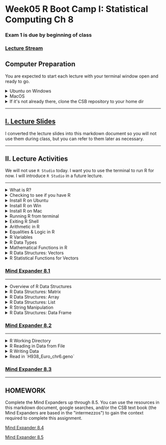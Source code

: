 # Week05 R Boot Camp I: Statistical Computing Ch 8

###  Exam 1 is due by beginning of class

### [Lecture Stream](https://tamucc.webex.com/recordingservice/sites/tamucc/recording/playback/26ce51da1d52456b883c976dd1986dfe)

## Computer Preparation

You are expected to start each lecture with your terminal window open and ready to go.

<details><summary>Ubuntu on Windows</summary>
<p>

  * If the Windows Terminal or Ubuntu app are not installed, then follow [these instructions](https://github.com/cbirdlab/wlsUBUNTU_settings/blob/master/README.md)

  * Open an Ubuntu window in Windows Terminal.  _We will not use `gitbash` unless you can't get Ubuntu running._ After logging in, You are in your home directory.

  * It's always a good idea to keep your apps in `Ubuntu` up to date. _The first time you do this, it could take a long time to finish. After that, if you do this when you log in, it should go quickly._
    ```bash
    sudo apt update
    sudo apt upgrade
    ```

</p>
</details>

<details><summary>MacOS</summary>
<p>

  * Open a terminal window

  * If you haven't already, install [homebrew](https://brew.sh/).  You will be able to use homebrew to install linux software, such as `tree`, which is used in the slide show.


</p>
</details>


<details><summary>If it's not already there, clone the CSB repository to your home dir</summary>
<p>

We will use the [open source files that accompany the CSB text book](https://github.com/tamucc-comp-bio-2022/CSB) in lectures and assignments.

If the `CSB` directory does not exist in your home directory (check with `ls`), then run the following code to clone the [`CSB` repository](https://github.com/tamucc-comp-bio-2022/CSB) into your home directory:

1. Open a terminal window
	* For Win laptops, use `Windows Terminal` to open Ubunutu.  
	* For Mac laptops, open your `Terminal`.

2. Run the code line by line in the code block below
```bash
# check that you're in home dir, you should be there when you log in
pwd

# if you are not in your home dir, then move there
cd ~

# if pwd does not return `/home/yourusername` then let Dr. Bird know
pwd

# clone the CSB repository to your home dir
git clone git@github.com:tamucc-comp-bio-2022/CSB.git
```

The repository is named CSB, and it contains all of the example files and directories necessary to conduct the exercises in the text book.

</p>
</details>

___


## [I. Lecture Slides](Week05new_files/Introduction%20to%20R%201.pptx)

I converted the lecture slides into this markdown document so you will not use them during class, but you can refer to them later as necessary.

---

## II. Lecture Activities

We will not use `R Studio` today.  I want you to use the terminal to run R for now.  I will introduce `R Studio` in a future lecture.

___

<details><summary>What is R?</summary>
<p>

[`R`](https://cran.revolutionanalytics.com/) is a powerful statistical computing language

![](Week05new_files/R.png)

* Free
* Open source
* Popular among biologists
* Almost any analysis is available for free
* Easy to use
* Flexible
* Command line interface
* Linux, Win, Mac

___
</p>
</details>


<details><summary>Checking to see if you have R</summary>
<p>

Note that there are differences here if you have a Mac or Windows computer.

To check if you have `R`, goto your terminal window and enter the following command:

```
$ R
```

If you see this (or similar), then R is installed and you can proceed.  You should a version at least as new as that listed below.

```
$ R

R version 4.2.1 (2022-06-23) -- "Funny-Looking Kid"
Copyright (C) 2022 The R Foundation for Statistical Computing
Platform: x86_64-pc-linux-gnu (64-bit)

R is free software and comes with ABSOLUTELY NO WARRANTY.
You are welcome to redistribute it under certain conditions.
Type 'license()' or 'licence()' for distribution details.

  Natural language support but running in an English locale

R is a collaborative project with many contributors.
Type 'contributors()' for more information and
'citation()' on how to cite R or R packages in publications.

Type 'demo()' for some demos, 'help()' for on-line help, or
'help.start()' for an HTML browser interface to help.
Type 'q()' to quit R.

>
```

If you see this message (or something similar) then you need to install `R`

```
Command 'R' not found, but can be installed with:
```

___
</p>
</details>

<details><summary>Install R on Ubuntu</summary>
<p>

[Official Instructions](https://cloud.r-project.org/bin/linux/ubuntu/)

1. Start by updating and upgrading your existing Ubuntu commands and apps:

```
# this may take some time to complete if you have not been running these commands regularly
sudo apt update
sudo apt upgrade
```

2. Install the dependencies needed

```
# update indices
sudo apt update -qq

# install two helper packages we need
sudo apt install --no-install-recommends software-properties-common dirmngr

# add the signing key (by Michael Rutter) for these repos
# To verify key, run gpg --show-keys /etc/apt/trusted.gpg.d/cran_ubuntu_key.asc
# Fingerprint: E298A3A825C0D65DFD57CBB651716619E084DAB9
wget -qO- https://cloud.r-project.org/bin/linux/ubuntu/marutter_pubkey.asc | sudo tee -a /etc/apt/trusted.gpg.d/cran_ubuntu_key.asc

# add the R 4.0 repo from CRAN -- adjust 'focal' to 'groovy' or 'bionic' as needed
sudo add-apt-repository "deb https://cloud.r-project.org/bin/linux/ubuntu $(lsb_release -cs)-cran40/"
```

3. Install R v4.XX.  

```
# if R was not on your system before starting this procedure then:
sudo apt install --no-install-recommends r-base
sudo apt-get install r-base-dev

# else if R was on your system, but it was an older version, such as 3.6, then
sudo apt-get install r-base-dev
sudo apt update
sudo apt upgrade
```

4. Verify that you have successfully installed R v 4.XX

```
R --version
```

If the above instructions did not work, you can consult the [full README](https://cloud.r-project.org/bin/linux/ubuntu/fullREADME.html).

---
</p>
</details>

<details><summary>Install R on Win</summary>
<p>

1. Goto the [R download page](https://cran.revolutionanalytics.com/) and select the Win or Mac OS X Download link.

2. Select "install R for the first time"


If you have trouble with this, then consult the [CSB instructions](http://computingskillsforbiologists.com/setup/statistical-computing/)

---
</p>
</details>

<details><summary>Install R on Mac</summary>
<p>

1. Goto the [R download page](https://cran.revolutionanalytics.com/) and select the Win or Mac OS X Download link.

2. [Determine if you have an Intel or Apple cpu.](https://www.howtogeek.com/706226/how-to-check-if-your-mac-is-using-an-intel-or-apple-silicon-processor/)

3. MacOS: Select the R-X.X.X.pkg download link for your OS and computer setup
    * the choice depends on whether you have a M1/2 chip, or intel.


If you have trouble with this, then consult the [CSB instructions](http://computingskillsforbiologists.com/setup/statistical-computing/)

---
</p>
</details>


<details><summary>Running R from terminal</summary>
<p>

To run `R`, just type `R` and hit your enter/return key

```
$ R

R version 3.6.3 (2020-02-29) -- "Holding the Windsock"
Copyright (C) 2020 The R Foundation for Statistical Computing
Platform: x86_64-pc-linux-gnu (64-bit)

R is free software and comes with ABSOLUTELY NO WARRANTY.
You are welcome to redistribute it under certain conditions.
Type 'license()' or 'licence()' for distribution details.

  Natural language support but running in an English locale

R is a collaborative project with many contributors.
Type 'contributors()' for more information and
'citation()' on how to cite R or R packages in publications.

Type 'demo()' for some demos, 'help()' for on-line help, or
'help.start()' for an HTML browser interface to help.
Type 'q()' to quit R.

>
```

That is it, you are in an `R` shell, and `bash` commands will no longer work.  Notice the command prompt is now a `>` instead of a `$` or a `%` depending on your computer.

---
</p>
</details>

<details><summary>Exiting R Shell</summary>
<p>

The keys `ctrl+d` will exit the R shell. You will be prompted to save your session.  If you say yes, all of your work will be saved and available when you open the R shell again.

Now that you see how to enter and exit the R shell, enter the R shell again.

```bash
$ R

>
```

---
</p>
</details>

<details><summary>Arithmetic in R</summary>
<p>

R is built for statistics and so has all of the mathematical operations that you would expect from a calculator, and much more.

To do arithmetic, simply type in the mathematical statement to calculate and hit enter.

```R
> 34+5
> 34 + 5
> 34 - 5
> 34 * 5
> 34 / 5
> 34 %% 5
> 34 %/% 5
>
```

`+`		Addition

`-` 	Subtraction

`*`		Multiplication

`/`		Division

`^`		Exponentiation

`%%`	Modulo (remainder from division)

`%/%`	Integer Division

---
</p>
</details>

<details><summary>Equalities & Logic in R</summary>
<p>

R can compare values and return either `TRUE` if the statement is true or `FALSE`.  

```R
34 == 5
34 != 5
34 >= 5
34 <= 5
34>5 | 34<5
34>5 & 17>3
```

`==`	Equal to

`!=`	Not equal to

`>`	Greater than

`<`	Less than

`>=`	Greater than or equal

`<=` 	Less than or equal

`&`	And

`|`	Or

`!`	Not

---
</p>
</details>

<details><summary>R Variables</summary>
<p>

Variables hold data. There are different types of data that can be stored. Here we start by discussing *_values_*.

* *_Values_* are numbers or strings

* *_Values_* can be assigned to variables using <-

The name of a variable can be almost anything you want, but try to avoid punctuation other than `.` or `_` and do not begin a variable name with a number.

```R
# put the value -1.2345 into a variable named 'x'
> x <- -1.2345

# put the value "Hi" into a variable named 'greeting'
> greeting <- "Hi"

```

Note that numbers should not be quotified, but character strings need to be quotified.

You can view the contents of variables by simply typing their name
```R
> x
[1] -1.2345
> greeting
[1] "Hi"
```

Clear all variables:   

```
rm(list=ls())
```

---
</p>
</details>

<details><summary>R Data Types</summary>
<p>

`integer`		Whole Numbers

`numeric`		Real Numbers

`complex`		Complex Numbers

`logical`		TRUE or FALSE

`character`	String

You can specify a data type for a variable as follows where you replace "DataType" and "NameOfVariable" with the appropriate data type and variable name:

```
# do not type this, it is pseudo code
as.DataType(NameOfVariable)
```

Try it out by creating the following variables

```R
> z <- as.numeric(x^2)
> y <- as.character("Bye")
> q <- as.complex(1+3i)
> r <- 3==4
```

Note that R will automatically choose a data type if you do not specify one.  It usually gets the data type right, but not always.

We can query the data type of a variable using `is.type(variable)`

```R
> is.numeric(x)
> is.complex(x)
> is.character(greeting)
> is.complex(q)
```


---
</p>
</details>

<details><summary>Mathematical Functions in R</summary>
<p>

`abs(x)`			absolute value
`sqrt(x)`			square root
`ceiling(x)`		round up
`floor(x)`			round down
`trunc(x)`			remove decimals
`round(x,digits=n)` 	round x to n digits
`cos(x)`, `sin(x)`, `tan(x)`, etc	trig
`log(x)`			natural log
`exp(x)`			ex
`log10(x)`			base 10 log

```R
# delete all variables
> rm(list=ls())

> x <- -1.234

> abs_x <- abs(x)
> abs_x

> sqrt_abs_x <- sqrt(abs_x)
> sqrt_abs_x

> floor(x)
> floor(abs_x)

> trunc(x)
> trunc(abs_x)

> y <- round(x,2)
> y

> cos_y <- cos(y)
> cos_y

> z <- log(abs(y))
> z

> exp_z <- exp(z)
> exp_z
```

---
</p>
</details>

<details><summary>R Data Structures: Vectors</summary>
<p>

* Data structures store your data

* Simplest data structure is a single element

* A vector is a collection of elements

 * 1, 2, 3, 4, 5, 6

* Vectors can be specified using `c()` or `seq()` or `rep()`

* Particular values in the vector can be specified by their index `[index_num]`

```R
rm(list=ls())
1:6
x <- c(1:6)
y <- c("a", "B", "c", "D")
y[3]
z <- seq(1, 40, 4)
z
z[3:6]
z[c(2,8,10)]
```

---
</p>
</details>

<details><summary>R Statistical Functions for Vectors</summary>
<p>

A variety of statistical functions are available in R. Here are a few:

`length(x)`	number of elements
`min(x)`		minimum
`max(x)`		maximum
`sum(x)`		sum, +
`prod(x)`		product, *
`median(x)`	central value
`mean(x)`	average
`summary(x)`

```R
length(y)
min(x); max(x)
sum(x); prod(x)
median(z)
mean(z)
var(z)
summary(z)
```

---
</p>
</details>

### [Mind Expander 8.1](https://forms.office.com/Pages/ResponsePage.aspx?id=8frLNKZngUepylFOslULZlFZdbyVx8RLiPt1GobhHnlUMFpONVRLSkNYUU9VQ1RXVzhGODBPTFM1UC4u)

___

<details><summary>Overview of R Data Structures</summary>
<p>

A [data structure](https://en.wikipedia.org/wiki/Data_structure) is a container for data with a particular format.

* Element		-	a single value or string

* Vector		-	several elements of same data type

* Matrix		-	2-dimensional table of elements of same data type

* Array		-	3-dimensional table of elements of same data type

* Data frame	-	2-dimensional table of elements, different data types

* List		-	several elements or data structures of any type

---
</p>
</details>

<details><summary>R Data Structures: Matrix</summary>
<p>

`matrix(v,r,c,byrow=FALSE)`

create matrix, v=vector of values, r=#rows, c=#cols,

if `byrow=TRUE` then values are filled in by row

Matrix math

* %*%		matrix product

* solve()	matrix inverse

* diag()	diagonal values

* t()		transpose

Matrix functions

* dim()		dimensions, rows cols

* nrow()	# rows

* ncol()	# cols


```R
rm(list=ls())
x <- c(1, 2, 3, 4)
matrix(x, 2, 2)
matrix(x, 2, 2, byrow=TRUE)
A <- matrix(x, 2, 2)
A %*% A
solve(A)
diag(A)
B <- matrix(1,3,2)
B
t(B)
B %*% t(B)
dim(A)
dim(B)
nrow(B)
ncol(B)
```

Matrix elments are indexed by row and col.

* `matrixName[rowNum,colNum]`

Arithmetic functions are typically applied to all elements in matrix

* `sum()`, `mean()`, etc…

```R
Z <- matrix(1:9, 3, 3)
Z     #whole matrix
Z[1,] #vector with first row
Z[,3] #vector with third column
Z[1:2, 2:3] #submatrix
Z[c(1,3), c(1,3)] #submatrix
mean(Z)
```

---
</p>
</details>

<details><summary>R Data Structures: Array</summary>
<p>

`array(v,dim=c(row,col,m))`

* create array, v=vector of values, row=#rows, col=#cols, m=#matrices

Number of elements in `v` should equal `row*col*m`

Most matrix functions work on arrays

* `dim()`; `nrow()`; `ncol()`

Subsetting arrays similar to matrices

* `array[row,col,matrix]`


```R
rm(list=ls())
M <- array(1:24, dim=c(4,3,2))
M
dim(M)
#return first matrix as matrix
M[,,1]  
#return first matrix as array
M[,,1, drop=FALSE]
```

---
</p>
</details>

<details><summary>R Data Structures: List</summary>
<p>

Used to store elements of different types and structures, e.g. vectors, matrices, etc

`list(x=v1, y=v2, …)`

create list, x=name of 1st data structure, v1=value(s), y=name of 2nd data structure, v2=value(s)

Referencing specific values is similar to vectors, matrices, and arrays, but names can be used as well as indices.  

Number of brackets specifies hierarchical level of data

* first set of brackets are top level in hierarchy


```R
rm(list=ls())
list(1,"A",3000)
mylist <- list(Names=c("a","b","c","d"),
               Values=c(3,1,2))
mylist
mylist[[1]]       #first item in list
mylist[["Names"]] #item named "Names"
mylist$Values     #item named "Values"
mylist[[1]][4]    #4th element of 1st item

```

---
</p>
</details>

<details><summary>R String Manipulation</summary>
<p>

There are several tools for manipulating text strings.  Here are a few examples

`strsplit`   divide string into list

`substr`        return part of string

`sub`                substitute charcters

`paste`           join strings into 1

`nchar`           return number of characters

`toupper`  change case

`tolower`  change case


```R
rm(list=ls())
x <- "Sample-36"
strsplit(x,'-')
substr(x, start=8, stop=9)
sub("36", "39", x)
paste(x, "is smaller", sep=" ")
nchar(x)
toupper(x)
tolower(x)
```

---
</p>
</details>

<details><summary>R Data Structures: Data Frame</summary>
<p>

A data frame holds "tidy" data

Like a spreadsheet, each column is a type of categorization or measurement and each row is a different sample.  

Each column can have a different data type.

We can load an example data frame included with R called trees.  

```R
rm(list=ls())
data(trees)   #load example data frame
str(trees)    #structure of data frame
ncol(trees)   #num cols
nrow(trees)   #num rows
head(trees)   #display first few rows
trees$Girth   #get column
trees$Girth[1:5] #get 1st 5 rows of col Girth
trees[1:5,1]    #get 1st 5 rows of 1st col
trees[1:5,]$Girth #get 1st 5 rows of col Girth
colnames(trees) <- tolower(colnames(trees)) # change column names to all lowercase
str(trees)
```

---
</p>
</details>

### [Mind Expander 8.2](https://forms.office.com/Pages/ResponsePage.aspx?id=8frLNKZngUepylFOslULZlFZdbyVx8RLiPt1GobhHnlURDZQWkY5U1VSWU84WDU5Sk1HWE80NjdVVy4u)

___


<details><summary>R Working Directory</summary>
<p>

Before you start reading and writing files, it is important to know where the working directory is

`getwd(“path”)`  shows where you are, like `pwd` in `bash`

`setwd(“path”)`	changes where you are, like `cd` in `bash`

Note, root in windows is `C:/` rather than `/`

```R
rm(list=ls())

# where ever you were in bash when you opened R is where you will be in R
getwd()

# change working directory to CSB/r/sandbox
setwd("~/CSB/r/sandbox")
getwd()

```

---
</p>
</details>


<details><summary>R Reading in Data from File</summary>
<p>

You will typically read in your data from a comma or tab delimited file.  It is read in as a data frame by default

Comma delimited files:

	`read.csv(“MyFile.csv”)`

	`read.csv(“MyFile.csv”, header=TRUE) #csv has col headers`

	`read.csv(“MyFile.csv”, sep=“;”) #separator is semicolon`

	`read.csv(“MyFile.csv”, skip=5)   #skip 1st 5 lines`


Tab delimited files: `read.table()`

See the help pages for both `read.csv` and `read.table` for complete functionality


```R
help(read.csv)
# to exit type 'q'
```

We will read  `H938_Euro_chr6.geno` into a variable called `ch6` in R.

```R
#read in data
#make sure you use the correct path for your computer
ch6 <- read.table("../data/H938_Euro_chr6.geno", header=TRUE)
str(ch6)
dim(ch6)
head(ch6)
tail(ch6)

```

* This file contains 7 columns

 * CHR – chromosome

 * SNP – single nucleotide polymorphism

 * A1 – allelic state 1

 * A2 – allelic state 2

 * nA1A1 - # homozyg A1

 * nA1A2 - # heterozyg

 * nA2A2 - # homozyg A2

 ---
 </p>
 </details>

<details><summary>R Writing Data</summary>
<p>

You will typically write a dataframe to a csv or tab delimited file.

Comma delimited files (this is pseudo code, do not type in):

`write.csv(MyDF, “MyFile.csv”) `

#don’t overwrite

`write.csv(MyDF, “MyFile.csv”, append=TRUE) `

#no header row

`write.csv(MyDF, “MyFile.csv”, col.names=FALSE)`

See documentation for write, write.csv, write.table for full functionality

Here we will save the file we just read into the variable `ch6` as a new comma delimited file named `H938_Euro_chr6.csv`

```R
write.csv(ch6, "H938_Euro_chr6.csv")

# view files in present working directory
list.files()
```

---
</p>
</details>


<details><summary>Read in `H938_Euro_chr6.geno`</summary>
<p>

This file contains 7 columns

* CHR – chromosome

* SNP – single nucleotide polym

* A1 – allelic state 1

* A2 – allelic state 2

* nA1A1 - # homozyg A1

* nA1A2 - # heterozyg

* nA2A2 - # homozyg A2

```R
#make sure you use the correct path for your computer
ch6 <- read.table("../data/H938_Euro_chr6.geno",
                  header=TRUE)
dim(ch6)
head(ch6)
tail(ch6)
```

---
</p>
</details>

### [Mind Expander 8.3](https://forms.office.com/Pages/ResponsePage.aspx?id=8frLNKZngUepylFOslULZlFZdbyVx8RLiPt1GobhHnlUQTRGOTA5UDRZMzlPSjEwTUxCVzBIOEdKRi4u)

___



## HOMEWORK

Complete the Mind Expanders up through 8.5.  You can use the resources in this markdown document, google searches, and/or the CSB text book (the Mind Expanders are based in the "intermezzos") to gain the context required to complete this assignment.

[Mind Expander 8.4](https://forms.office.com/Pages/ResponsePage.aspx?id=8frLNKZngUepylFOslULZlFZdbyVx8RLiPt1GobhHnlUMlRGTE9aQVQ3QUtBQlBOUEtHN1g3QUVDOS4u)

[Mind Expander 8.5](https://forms.office.com/Pages/ResponsePage.aspx?id=8frLNKZngUepylFOslULZlFZdbyVx8RLiPt1GobhHnlUMlIwMFNWME1IUVJCWktXWkZYSk1RV0pONC4u)
